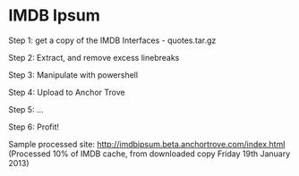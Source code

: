 IMDB Ipsum
==========

Step 1: get a copy of the IMDB Interfaces - quotes.tar.gz

Step 2: Extract, and remove excess linebreaks

Step 3: Manipulate with powershell

Step 4: Upload to Anchor Trove

Step 5: ...

Step 6: Profit!

Sample processed site: http://imdbipsum.beta.anchortrove.com/index.html
(Processed 10% of IMDB cache, from downloaded copy Friday 19th January 2013)

